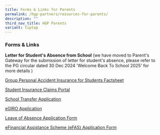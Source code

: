 ```yaml
---
title: Forms & Links for Parents
permalink: /hgp-partners/resources-for-parents/
description: ""
third_nav_title: HGP Parents
variant: tiptap
---
```

<h3>Forms &amp; Links</h3>
<p><strong>Letter for Student's Absence from School</strong> (we have moved
to Parent's Gateway for the submission of letter for student's absence,
please refer to the PG circular dated 30 Dec 2024 'Welcome Back To School
2025' for more details )</p>
<p><a href="https://go.gov.sg/gpaproductsheet2023" rel="noopener noreferrer nofollow" target="_blank">Group Personal Accident Insurance for Students Factsheet</a>
</p>
<p><a href="https://studentgpa.incomegroupins.com.sg/#/" rel="noopener noreferrer nofollow" target="_blank">Student Insurance Claims Portal</a>
</p>
<p><a href="https://form.gov.sg/641d41fe87c4320012288ba0" rel="noopener noreferrer nofollow" target="_blank">School Transfer Application</a>
</p>
<p><a href="https://www.moe.gov.sg/financial-matters/fees/egiro" rel="noopener noreferrer nofollow" target="_blank">eGIRO Application</a>
</p>
<p><a href="https://form.gov.sg/64bdd91114532f0012895704" rel="noopener noreferrer nofollow" target="_blank">Leave of Absence Application Form</a>
</p>
<p><a href="https://form.gov.sg/6666a548f71e023bcbe7c9b7" rel="noopener noreferrer nofollow" target="_blank">eFinancial Assistance Scheme (eFAS) Application Form</a>
</p>